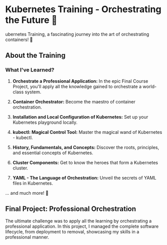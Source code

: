 # Kubernetes Training - Orchestrating the Future 🚀

ubernetes Training, a fascinating journey into the art of orchestrating containers! 🐳

## About the Training

### What I've Learned?

1. **Orchestrate a Professional Application:** In the epic Final Course Project, you'll apply all the knowledge gained to orchestrate a world-class system.

2. **Container Orchestrator:** Become the maestro of container orchestration.

3. **Installation and Local Configuration of Kubernetes:** Set up your Kubernetes playground locally.

4. **kubectl: Magical Control Tool:** Master the magical wand of Kubernetes - kubectl.

5. **History, Fundamentals, and Concepts:** Discover the roots, principles, and essential concepts of Kubernetes.

6. **Cluster Components:** Get to know the heroes that form a Kubernetes cluster.

7. **YAML - The Language of Orchestration:** Unveil the secrets of YAML files in Kubernetes.

... and much more! 🚀

## Final Project: Professional Orchestration

The ultimate challenge was to apply all the learning by orchestrating a professional application. In this project, I managed the complete software lifecycle, from deployment to removal, showcasing my skills in a professional manner.